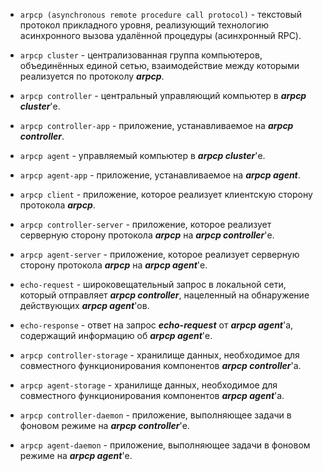 - `arpcp (asynchronous remote procedure call protocol)` - текстовый протокол прикладного уровня, реализующий технологию асинхронного вызова удалённой процедуры (асинхронный RPC).

- `arpcp cluster` - централизованная группа компьютеров, объединённых единой сетью, взаимодействие между которыми реализуется по протоколу ***arpcp***.

- `arpcp controller` - центральный управляющий компьютер в ***arpcp cluster***'е.

- `arpcp controller-app` - приложение, устанавливаемое на ***arpcp controller***.

- `arpcp agent` - управляемый компьютер в ***arpcp cluster***'е.

- `arpcp agent-app` - приложение, устанавливаемое на ***arpcp agent***.

- `arpcp client` - приложение, которое реализует клиентскую сторону протокола ***arpcp***.

- `arpcp controller-server` - приложение, которое реализует серверную сторону протокола ***arpcp*** на ***arpcp controller***'е.

- `arpcp agent-server` - приложение, которое реализует серверную сторону протокола ***arpcp*** на ***arpcp agent***'е.

- `echo-request` - широковещательный запрос в локальной сети, который отправляет ***arpcp controller***, нацеленный на обнаружение действующих ***arpcp agent***'ов.

- `echo-response` - ответ на запрос ***echo-request*** от ***arpcp agent***'а, содержащий информацию об ***arpcp agent***'е.

- `arpcp controller-storage` - хранилище данных, необходимое для совместного функционирования компонентов ***arpcp controller***'а.

- `arpcp agent-storage` - хранилище данных, необходимое для совместного функционирования компонентов ***arpcp agent***'а.

- `arpcp controller-daemon` - приложение, выполняющее задачи в фоновом режиме на ***arpcp controller***'е.

- `arpcp agent-daemon` - приложение, выполняющее задачи в фоновом режиме на ***arpcp agent***'е.
